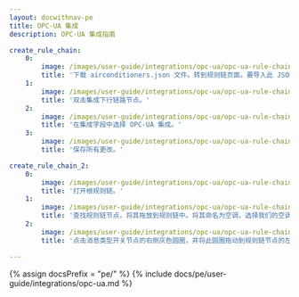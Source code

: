 ```yaml
---
layout: docwithnav-pe
title: OPC-UA 集成
description: OPC-UA 集成指南

create_rule_chain:
    0:
        image: /images/user-guide/integrations/opc-ua/opc-ua-rule-chain-1.png
        title: '下载 airconditioners.json 文件。转到规则链页面。要导入此 JSON 文件，请单击规则链页面右下角的 + 按钮，然后选择导入规则链。'
    1:
        image: /images/user-guide/integrations/opc-ua/opc-ua-rule-chain-2.png
        title: '双击集成下行链路节点。'    
    2:
        image: /images/user-guide/integrations/opc-ua/opc-ua-rule-chain-3.png
        title: '在集成字段中选择 OPC-UA 集成。'
    3:
        image: /images/user-guide/integrations/opc-ua/opc-ua-rule-chain-4.png
        title: '保存所有更改。'

create_rule_chain_2:
    0:
        image: /images/user-guide/integrations/opc-ua/opc-ua-rule-chain-5.png
        title: '打开根规则链。'
    1:
        image: /images/user-guide/integrations/opc-ua/opc-ua-rule-chain-7.png
        title: '查找规则链节点，将其拖放到规则链中。将其命名为空调，选择我们的空调规则链，然后单击添加。'
    2:
        image: /images/user-guide/integrations/opc-ua/opc-ua-rule-chain-8.png
        title: '点击消息类型开关节点的右侧灰色圆圈，并将此圆圈拖动到规则链节点的左侧，此处让我们选择已更新的属性、发布遥测和对设备的 RPC 请求。然后点击添加并保存规则链。'

---
```

{% assign docsPrefix = "pe/" %}
{% include docs/pe/user-guide/integrations/opc-ua.md %}